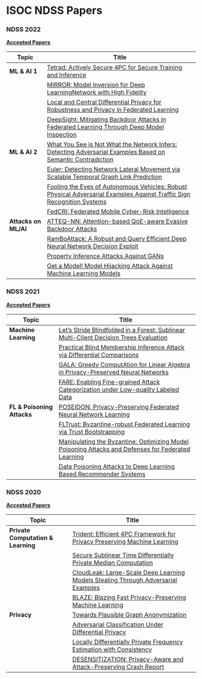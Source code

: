 # ISOC NDSS Papers

### NDSS 2022

**[Accepted Papers](https://www.ndss-symposium.org/ndss2022/accepted-papers/)**

| Topic                | Title                                                        |
| -------------------- | ------------------------------------------------------------ |
| **ML & AI 1**        | [Tetrad: Actively Secure 4PC for Secure Training and Inference](https://www.ndss-symposium.org/ndss-paper/auto-draft-202/) |
|                      | [MIRROR: Model Inversion for Deep LearningNetwork with High Fidelity](https://www.ndss-symposium.org/ndss-paper/auto-draft-203/) |
|                      | [Local and Central Differential Privacy for Robustness and Privacy in Federated Learning](https://www.ndss-symposium.org/ndss-paper/auto-draft-204/) |
|                      | [DeepSight: Mitigating Backdoor Attacks in Federated Learning Through Deep Model Inspection](https://www.ndss-symposium.org/ndss-paper/auto-draft-205/) |
| **ML & AI 2**        | [What You See is Not What the Network Infers: Detecting Adversarial Examples Based on Semantic Contradiction](https://www.ndss-symposium.org/ndss-paper/auto-draft-226/) |
|                      | [Euler: Detecting Network Lateral Movement via Scalable Temporal Graph Link Prediction](https://www.ndss-symposium.org/ndss-paper/auto-draft-227/) |
|                      | [Fooling the Eyes of Autonomous Vehicles: Robust Physical Adversarial Examples Against Traffic Sign Recognition Systems](https://www.ndss-symposium.org/ndss-paper/auto-draft-228/) |
|                      | [FedCRI: Federated Mobile Cyber-Risk Intelligence](https://www.ndss-symposium.org/ndss-paper/auto-draft-229/) |
| **Attacks on ML/AI** | [ATTEQ-NN: Attention-based QoE-aware Evasive Backdoor Attacks](https://www.ndss-symposium.org/ndss-paper/auto-draft-238/) |
|                      | [RamBoAttack: A Robust and Query Efficient Deep Neural Network Decision Exploit](https://www.ndss-symposium.org/ndss-paper/auto-draft-239/) |
|                      | [Property Inference Attacks Against GANs](https://www.ndss-symposium.org/ndss-paper/auto-draft-240/) |
|                      | [Get a Model! Model Hijacking Attack Against Machine Learning Models](https://www.ndss-symposium.org/ndss-paper/auto-draft-241/) |



### NDSS 2021

**[Accepted Papers](https://www.ndss-symposium.org/ndss2021/accepted-papers/)**

| Topic                      | Title                                                        |
| -------------------------- | ------------------------------------------------------------ |
| **Machine Learning**       | [Let’s Stride Blindfolded in a Forest: Sublinear Multi-Client Decision Trees Evaluation](https://www.ndss-symposium.org/ndss-paper/lets-stride-blindfolded-in-a-forest-sublinear-multi-client-decision-trees-evaluation/) |
|                            | [Practical Blind Membership Inference Attack via Differential Comparisons](https://www.ndss-symposium.org/ndss-paper/practical-blind-membership-inference-attack-via-differential-comparisons/) |
|                            | [GALA: Greedy ComputAtion for Linear Algebra in Privacy-Preserved Neural Networks](https://www.ndss-symposium.org/ndss-paper/gala-greedy-computation-for-linear-algebra-in-privacy-preserved-neural-networks/) |
|                            | [FARE: Enabling Fine-grained Attack Categorization under Low-quality Labeled Data](https://www.ndss-symposium.org/ndss-paper/fare-enabling-fine-grained-attack-categorization-under-low-quality-labeled-data/) |
| **FL & Poisoning Attacks** | [POSEIDON: Privacy-Preserving Federated Neural Network Learning](https://www.ndss-symposium.org/ndss-paper/poseidon-privacy-preserving-federated-neural-network-learning/) |
|                            | [FLTrust: Byzantine-robust Federated Learning via Trust Bootstrapping](https://www.ndss-symposium.org/ndss-paper/fltrust-byzantine-robust-federated-learning-via-trust-bootstrapping/) |
|                            | [Manipulating the Byzantine: Optimizing Model Poisoning Attacks and Defenses for Federated Learning](https://www.ndss-symposium.org/ndss-paper/manipulating-the-byzantine-optimizing-model-poisoning-attacks-and-defenses-for-federated-learning/) |
|                            | [Data Poisoning Attacks to Deep Learning Based Recommender Systems](https://www.ndss-symposium.org/ndss-paper/data-poisoning-attacks-to-deep-learning-based-recommender-systems/) |



### NDSS 2020

**[Accepted Papers](https://www.ndss-symposium.org/ndss2020/accepted-papers/)**

| Topic                              | Title                                                        |
| ---------------------------------- | ------------------------------------------------------------ |
| **Private Computation & Learning** | [Trident: Efficient 4PC Framework for Privacy Preserving Machine Learning](https://www.ndss-symposium.org/ndss-paper/trident-efficient-4pc-framework-for-privacy-preserving-machine-learning/) |
|                                    | [Secure Sublinear Time Differentially Private Median Computation](https://www.ndss-symposium.org/ndss-paper/secure-sublinear-time-differentially-private-median-computation/) |
|                                    | [CloudLeak: Large-Scale Deep Learning Models Stealing Through Adversarial Examples](https://www.ndss-symposium.org/ndss-paper/cloudleak-large-scale-deep-learning-models-stealing-through-adversarial-examples/) |
|                                    | [BLAZE: Blazing Fast Privacy-Preserving Machine Learning](https://www.ndss-symposium.org/ndss-paper/blaze-blazing-fast-privacy-preserving-machine-learning/) |
| **Privacy**                        | [Towards Plausible Graph Anonymization](https://www.ndss-symposium.org/ndss-paper/towards-plausible-graph-anonymization/) |
|                                    | [Adversarial Classification Under Differential Privacy](https://www.ndss-symposium.org/ndss-paper/adversarial-classification-under-differential-privacy/) |
|                                    | [Locally Differentially Private Frequency Estimation with Consistency](https://www.ndss-symposium.org/ndss-paper/locally-differentially-private-frequency-estimation-with-consistency/) |
|                                    | [DESENSITIZATION: Privacy-Aware and Attack-Preserving Crash Report](https://www.ndss-symposium.org/ndss-paper/desensitization-privacy-aware-and-attack-preserving-crash-report/) |

